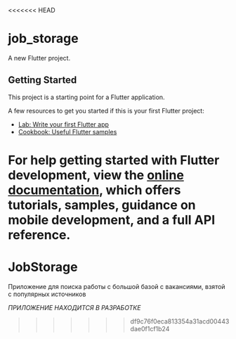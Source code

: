 <<<<<<< HEAD
# job_storage

A new Flutter project.

## Getting Started

This project is a starting point for a Flutter application.

A few resources to get you started if this is your first Flutter project:

- [Lab: Write your first Flutter app](https://docs.flutter.dev/get-started/codelab)
- [Cookbook: Useful Flutter samples](https://docs.flutter.dev/cookbook)

For help getting started with Flutter development, view the
[online documentation](https://docs.flutter.dev/), which offers tutorials,
samples, guidance on mobile development, and a full API reference.
=======
# JobStorage
Приложение для поиска работы с большой базой с вакансиями, взятой с популярных источников

*ПРИЛОЖЕНИЕ НАХОДИТСЯ В РАЗРАБОТКЕ*
>>>>>>> df9c76f0eca813354a31acd00443dae0f1cf1b24
